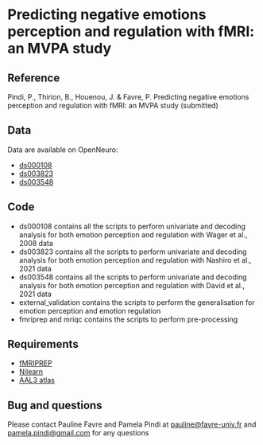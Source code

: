 # Predicting negative emotions perception and regulation with fMRI: an MVPA study

## Reference
Pindi, P., Thirion, B., Houenou, J. & Favre, P. Predicting negative emotions perception and regulation with fMRI: an MVPA study (submitted)

## Data
Data are available on OpenNeuro:
* [ds000108](https://openneuro.org/datasets/ds000108/versions/00002)
* [ds003823](https://openneuro.org/datasets/ds003823/versions/1.3.3)
* [ds003548](https://openneuro.org/datasets/ds003548/versions/1.0.1)

## Code
* ds000108 contains all the scripts to perform univariate and decoding analysis for both emotion perception and regulation with Wager et al., 2008 data
* ds003823 contains all the scripts to perform univariate and decoding analysis for both emotion perception and regulation with Nashiro et al., 2021 data
* ds003548 contains all the scripts to perform univariate and decoding analysis for both emotion perception and regulation with David et al., 2021 data
* external_validation contains the scripts to perform the generalisation for emotion perception and emotion regulation
* fmriprep and mriqc contains the scripts to perform pre-processing

## Requirements
* [fMRIPREP](https://fmriprep.org/en/stable/)
* [Nilearn](https://nilearn.github.io/stable/index.html)
* [AAL3 atlas](https://www.gin.cnrs.fr/fr/outils/aal/)

## Bug and questions
Please contact Pauline Favre and Pamela Pindi at pauline@favre-univ.fr and pamela.pindi@gmail.com for any questions
